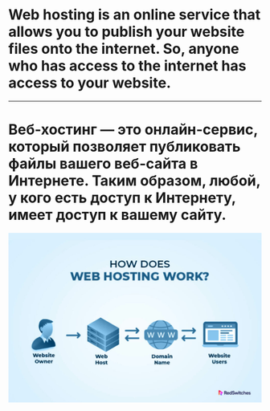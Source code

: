 # Web hosting is an online service that allows you to publish your website files onto the internet. So, anyone who has access to the internet has access to your website.

<hr>

# Веб-хостинг — это онлайн-сервис, который позволяет публиковать файлы вашего веб-сайта в Интернете. Таким образом, любой, у кого есть доступ к Интернету, имеет доступ к вашему сайту.

![alt text](image.png)